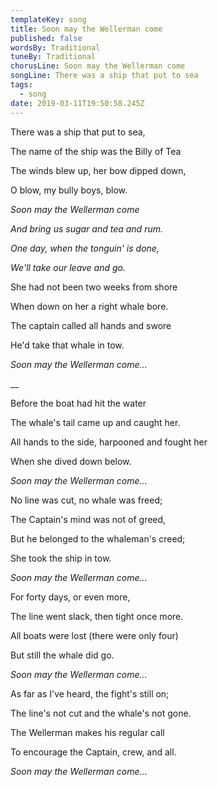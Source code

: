 ```yaml
---
templateKey: song
title: Soon may the Wellerman come
published: false
wordsBy: Traditional
tuneBy: Traditional
chorusLine: Soon may the Wellerman come
songLine: There was a ship that put to sea
tags:
  - song
date: 2019-03-11T19:50:58.245Z
---
```

There was a ship that put to sea, 

The name of the ship was the Billy of Tea 

The winds blew up, her bow dipped down, 

O blow, my bully boys, blow.



_Soon may the Wellerman come_ 

_And bring us sugar and tea and rum._ 

_One day, when the tonguin' is done,_ 

_We'll take our leave and go._



She had not been two weeks from shore 

When down on her a right whale bore. 

The captain called all hands and swore 

He'd take that whale in tow. 



_Soon may the Wellerman come..._

__

Before the boat had hit the water 

The whale's tail came up and caught her. 

All hands to the side, harpooned and fought her 

When she dived down below. 



_Soon may the Wellerman come..._



No line was cut, no whale was freed; 

The Captain's mind was not of greed, 

But he belonged to the whaleman's creed; 

She took the ship in tow. 



_Soon may the Wellerman come..._



For forty days, or even more, 

The line went slack, then tight once more. 

All boats were lost (there were only four) 

But still the whale did go. 



_Soon may the Wellerman come..._



As far as I've heard, the fight's still on; 

The line's not cut and the whale's not gone. 

The Wellerman makes his regular call 

To encourage the Captain, crew, and all.



_Soon may the Wellerman come..._
